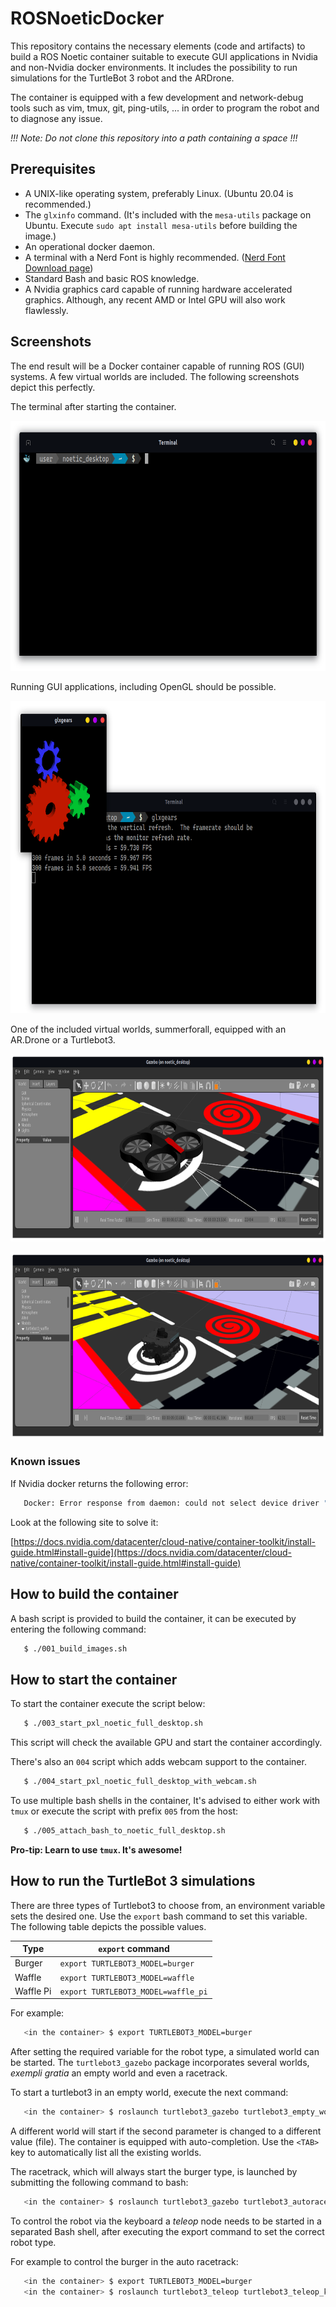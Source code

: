 # ROSNoeticDocker
This repository contains the necessary elements (code and artifacts) to build a
ROS Noetic container suitable to execute GUI applications in Nvidia and
non-Nvidia docker environments. It includes the possibility to run simulations
for the TurtleBot 3 robot and the ARDrone.

The container is equipped with a few development and network-debug tools such as
vim, tmux, git, ping-utils, ... in order to program the robot and to diagnose
any issue.

*!!! Note: Do not clone this repository into a path containing a space !!!*

## Prerequisites
* A UNIX-like operating system, preferably Linux. (Ubuntu 20.04 is recommended.)
* The `glxinfo` command. (It's included with the `mesa-utils` package on Ubuntu. Execute `sudo apt install mesa-utils` before building the image.)
* An operational docker daemon.
* A terminal with a Nerd Font is highly recommended. ([Nerd Font Download page](https://www.nerdfonts.com/font-downloads))
* Standard Bash and basic ROS knowledge.
* A Nvidia graphics card capable of running hardware accelerated
  graphics. Although, any recent AMD or Intel GPU will also work flawlessly.

## Screenshots
The end result will be a Docker container capable of running ROS (GUI) systems.
A few virtual worlds are included. The following screenshots depict this perfectly.

The terminal after starting the container.
<p align="center">
  <img height="400" src="./images/terminal.png">
</p>

Running GUI applications, including OpenGL should be possible.
<p align="center">
  <img height="500" src="./images/glxgears.png">
</p>

One of the included virtual worlds, summerforall, equipped with an AR.Drone or a Turtlebot3.
<p align="center">
  <img height="300" src="./images/ardrone.png">
</p>

<p align="center">
  <img height="300" src="./images/turtlebot3.png">
</p>


### Known issues
If Nvidia docker returns the following error:

```bash
   Docker: Error response from daemon: could not select device driver "" with capabilities: [[gpu]].
```

Look at the following site to solve it:

[https://docs.nvidia.com/datacenter/cloud-native/container-toolkit/install-guide.html#install-guide](https://docs.nvidia.com/datacenter/cloud-native/container-toolkit/install-guide.html#install-guide)

## How to build the container
A bash script is provided to build the container, it can be executed by entering the
following command:

```bash
   $ ./001_build_images.sh
```

## How to start the container
To start the container execute the script below:

```bash
   $ ./003_start_pxl_noetic_full_desktop.sh
```
This script will check the available GPU and start the container accordingly.

There's also an `004` script which adds webcam support to the container.
```bash
   $ ./004_start_pxl_noetic_full_desktop_with_webcam.sh
```

To use multiple bash shells in the container, It's advised to either work with
`tmux` or execute the script with prefix `005` from the host:

```bash
   $ ./005_attach_bash_to_noetic_full_desktop.sh
```

**Pro-tip: Learn to use `tmux`. It's awesome!**

## How to run the TurtleBot 3 simulations
There are three types of Turtlebot3 to choose from, an environment variable sets
the desired one. Use the `export` bash command to set this variable.  The
following table depicts the possible values.

| Type      | `export` command                    |
|-----------|-------------------------------------|
| Burger    | `export TURTLEBOT3_MODEL=burger`    |
| Waffle    | `export TURTLEBOT3_MODEL=waffle`    |
| Waffle Pi | `export TURTLEBOT3_MODEL=waffle_pi` |

For example:
```bash
   <in the container> $ export TURTLEBOT3_MODEL=burger
```

After setting the required variable for the robot type, a simulated world can be
started. The `turtlebot3_gazebo` package incorporates several worlds, *exempli
gratia* an empty world and even a racetrack.

To start a turtlebot3 in an empty world, execute the next command:

```bash
   <in the container> $ roslaunch turtlebot3_gazebo turtlebot3_empty_world.launch
```

A different world will start if the second parameter is changed to a different
value (file). The container is equipped with auto-completion. Use the `<TAB>`
key to automatically list all the existing worlds.

The racetrack, which will always start the burger type, is launched by
submitting the following command to bash:

```bash
   <in the container> $ roslaunch turtlebot3_gazebo turtlebot3_autorace_2020.launch 	
```

To control the robot via the keyboard a *teleop* node needs to be started in a
separated Bash shell, after executing the export command to set the
correct robot type.

For example to control the burger in the auto racetrack:
```bash
   <in the container> $ export TURTLEBOT3_MODEL=burger
   <in the container> $ roslaunch turtlebot3_teleop turtlebot3_teleop_key.launch
```
